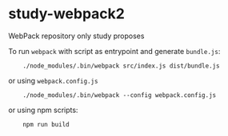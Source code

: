 # study-webpack2

WebPack repository only study proposes

To run ```webpack``` with script as entrypoint and generate ```bundle.js```:

```
	./node_modules/.bin/webpack src/index.js dist/bundle.js
```

or using ```webpack.config.js```
```
	./node_modules/.bin/webpack --config webpack.config.js
```

or using npm scripts:

```
	npm run build
```
